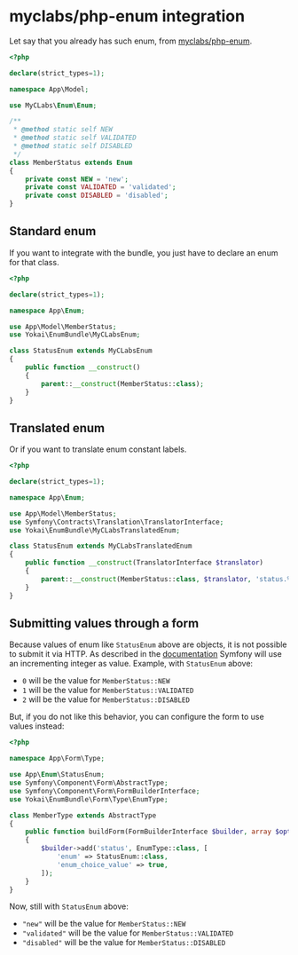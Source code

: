 # myclabs/php-enum integration

Let say that you already has such enum, from [myclabs/php-enum](https://github.com/myclabs/php-enum).

```php
<?php

declare(strict_types=1);

namespace App\Model;

use MyCLabs\Enum\Enum;

/**
 * @method static self NEW
 * @method static self VALIDATED
 * @method static self DISABLED
 */
class MemberStatus extends Enum
{
    private const NEW = 'new';
    private const VALIDATED = 'validated';
    private const DISABLED = 'disabled';
}
```

## Standard enum

If you want to integrate with the bundle, you just have to declare an enum for that class.

```php
<?php

declare(strict_types=1);

namespace App\Enum;

use App\Model\MemberStatus;
use Yokai\EnumBundle\MyCLabsEnum;

class StatusEnum extends MyCLabsEnum
{
    public function __construct()
    {
        parent::__construct(MemberStatus::class);
    }
}
```

## Translated enum

Or if you want to translate enum constant labels.

```php
<?php

declare(strict_types=1);

namespace App\Enum;

use App\Model\MemberStatus;
use Symfony\Contracts\Translation\TranslatorInterface;
use Yokai\EnumBundle\MyCLabsTranslatedEnum;

class StatusEnum extends MyCLabsTranslatedEnum
{
    public function __construct(TranslatorInterface $translator)
    {
        parent::__construct(MemberStatus::class, $translator, 'status.%s');
    }
}
```

## Submitting values through a form

Because values of enum like `StatusEnum` above are objects, it is not possible to submit it via HTTP.
As described in the [documentation](https://symfony.com/doc/current/reference/forms/types/choice.html#choice-value) Symfony will use an incrementing integer as value.
Example, with `StatusEnum` above:
- `0` will be the value for `MemberStatus::NEW`
- `1` will be the value for `MemberStatus::VALIDATED`
- `2` will be the value for `MemberStatus::DISABLED`

But, if you do not like this behavior, you can configure the form to use values instead: 
```php
<?php

namespace App\Form\Type;

use App\Enum\StatusEnum;
use Symfony\Component\Form\AbstractType;
use Symfony\Component\Form\FormBuilderInterface;
use Yokai\EnumBundle\Form\Type\EnumType;

class MemberType extends AbstractType
{
    public function buildForm(FormBuilderInterface $builder, array $options): void
    {
        $builder->add('status', EnumType::class, [
            'enum' => StatusEnum::class,
            'enum_choice_value' => true,
        ]);
    }
}
```

Now, still with `StatusEnum` above:
- `"new"` will be the value for `MemberStatus::NEW`
- `"validated"` will be the value for `MemberStatus::VALIDATED`
- `"disabled"` will be the value for `MemberStatus::DISABLED`
